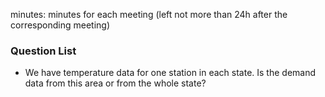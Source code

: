 minutes: minutes for each meeting (left not more than 24h after the corresponding meeting)



### Question List

- We have temperature data for one station in each state. Is the demand data from this area or from the whole state?
